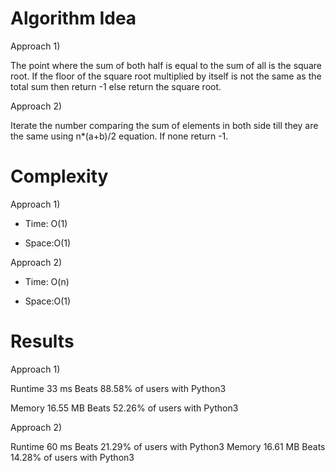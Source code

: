 # Algorithm Idea

Approach 1)

The point where the sum of both half is equal to the sum of all is the square root. If the floor of the square root multiplied by itself is not the same as the total sum then return -1 else return the square root.

Approach 2)

Iterate the number comparing the sum of elements in both side till they are the same using n*(a+b)/2 equation. If none return -1.


# Complexity

Approach 1)

- Time: O(1)

- Space:O(1)

Approach 2)

- Time: O(n)

- Space:O(1)

# Results

Approach 1)

Runtime
33
ms
Beats
88.58%
of users with Python3

Memory
16.55
MB
Beats
52.26%
of users with Python3

Approach 2)

Runtime
60
ms
Beats
21.29%
of users with Python3
Memory
16.61
MB
Beats
14.28%
of users with Python3